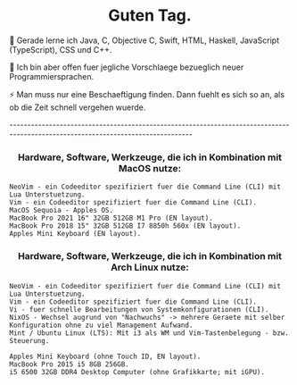 <h1 align="center">Guten Tag.</h1>
<p>
  🌱 Gerade lerne ich Java, C, Objective C, Swift, HTML, Haskell, JavaScript (TypeScript), CSS und C++.
</p>
<p>
  💬 Ich bin aber offen fuer jegliche Vorschlaege bezueglich neuer Programmiersprachen.    
</p>
<p>
 ⚡ Man muss nur eine Beschaeftigung finden. Dann fuehlt es sich so an, als ob die Zeit schnell vergehen wuerde.
</p>
<p>
    ---------------------------------------------------------------------------------------------------------------------------------
</p>

<h3 align="center">Hardware, Software, Werkzeuge, die ich in Kombination mit MacOS nutze:</h3>

    NeoVim - ein Codeeditor spezifiziert fuer die Command Line (CLI) mit Lua Unterstuetzung. 
    Vim - ein Codeeditor spezifiziert fuer die Command Line (CLI).
    MacOS Sequoia - Apples OS.
    MacBook Pro 2021 16" 32GB 512GB M1 Pro (EN layout).
    MacBook Pro 2018 15" 32GB 512GB I7 8850h 560x (EN layout).
    Apples Mini Keyboard (EN layout).

<h3 align="center">Hardware, Software, Werkzeuge, die ich in Kombination mit Arch Linux nutze:</h3>

    NeoVim - ein Codeeditor spezifiziert fuer die Command Line (CLI) mit Lua Unterstuetzung. 
    Vim - ein Codeeditor spezifiziert fuer die Command Line (CLI).
    Vi - fuer schnelle Bearbeitungen von Systemkonfigurationen (CLI).
    NixOS - Wechsel augrund von "Nachwuchs" -> mehrere Geraete mit selber Konfiguration ohne zu viel Management Aufwand.
    Mint / Ubuntu Linux (LTS): Mit i3 als WM und Vim-Tastenbelegung - bzw. Steuerung. 

    Apples Mini Keyboard (ohne Touch ID, EN layout).
    MacBook Pro 2015 i5 8GB 256GB.
    i5 6500 32GB DDR4 Desktop Computer (ohne Grafikkarte; mit iGPU). 
